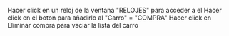 Hacer click en un reloj de la ventana "RELOJES" para acceder a el
Hacer click en el boton para añadirlo al "Carro" = "COMPRA"
Hacer click en Eliminar compra para vaciar la lista del carro

